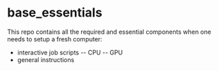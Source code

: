 # base_essentials
This repo contains all the required and essential components when one needs to setup a fresh computer:
- interactive job scripts
-- CPU
-- GPU
- general instructions
